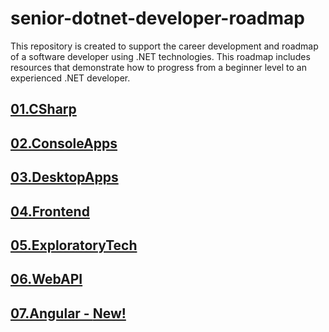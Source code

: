# senior-dotnet-developer-roadmap
This repository is created to support the career development and roadmap of a software developer using .NET technologies. This roadmap includes resources that demonstrate how to progress from a beginner level to an experienced .NET developer.

## [01.CSharp](https://github.com/mfurkanayhan/senior-dotnet-developer-roadmap/tree/main/01.CSharp)

## [02.ConsoleApps](https://github.com/mfurkanayhan/senior-dotnet-developer-roadmap/tree/main/02.ConsoleApps)

## [03.DesktopApps](https://github.com/mfurkanayhan/senior-dotnet-developer-roadmap/tree/main/03.DesktopApps)

## [04.Frontend](https://github.com/mfurkanayhan/senior-dotnet-developer-roadmap/tree/main/04.Frontend)

## [05.ExploratoryTech](https://github.com/mfurkanayhan/senior-dotnet-developer-roadmap/tree/main/05.ExploratoryTech)

## [06.WebAPI](https://github.com/mfurkanayhan/senior-dotnet-developer-roadmap/tree/main/06.WebAPI)

## [07.Angular - **New!**](https://github.com/mfurkanayhan/senior-dotnet-developer-roadmap/tree/main/07.Angular)
